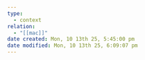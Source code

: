 ```yaml
---
type:
  - context
relation:
  - "[[mac]]"
date created: Mon, 10 13th 25, 5:45:00 pm
date modified: Mon, 10 13th 25, 6:09:07 pm
---
```

